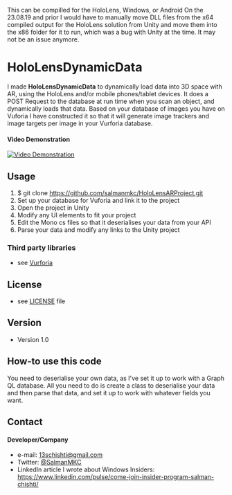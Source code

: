 This can be compilled for the HoloLens, Windows, or Android
On the 23.08.19 and prior I would have to manually move DLL files from the x64 compiled output for the HoloLens solution from Unity and move them into the x86 folder for it to run, which was a bug with Unity at the time. It may not be an issue anymore.

HoloLensDynamicData
======
I made **HoloLensDynamicData** to dynamically load data into 3D space with AR, using the HoloLens and/or mobile phones/tablet devices. It does a POST Request to the database at run time when you scan an object, and dynamically loads that data. Based on your database of images you have on Vuforia I have constructed it so that it will generate image trackers and image targets per image in your Vurforia database.

#### Video Demonstration
[![Video Demonstration](https://img.youtube.com/vi/HiRQvAdTFec/0.jpg)](https://www.youtube.com/watch?v=HiRQvAdTFec)



## Usage
1) $ git clone https://github.com/salmanmkc/HoloLensARProject.git
2) Set up your database for Vuforia and link it to the project
3) Open the project in Unity
4) Modify any UI elements to fit your project
5) Edit the Mono cs files so that it deserialises your data from your API
6) Parse your data and modify any links to the Unity project



### Third party libraries
* see [Vurforia](https://developer.vuforia.com/)

## License 
* see [LICENSE](https://github.com/salmanmkc/HoloLensARProject/blob/master/LICENSE) file

## Version 
* Version 1.0

## How-to use this code
You need to deserialise your own data, as I've set it up to work with a Graph QL database. All you need to do is create a class to deserialise your data and then parse that data, and set it up to work with whatever fields you want.

## Contact
#### Developer/Company
* e-mail: 13schishti@gmail.com
* Twitter: [@SalmanMKC](https://twitter.com/salmanmkc "salmanmkc on twitter")
* LinkedIn article I wrote about Windows Insiders: https://www.linkedin.com/pulse/come-join-insider-program-salman-chishti/


